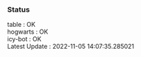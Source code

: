 ### Status


table : OK  
hogwarts : OK  
icy-bot : OK  
Latest Update : 2022-11-05 14:07:35.285021

